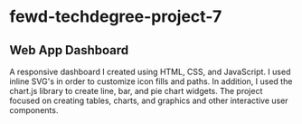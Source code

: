 # fewd-techdegree-project-7
<h2>Web App Dashboard</h2>

A responsive dashboard I created using HTML, CSS, and JavaScript. I used inline SVG's in order to customize icon fills and paths. In addition, I used the chart.js library to create line, bar, and pie chart widgets. The project focused on creating tables, charts, and graphics and other interactive user components.
